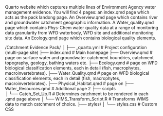 

Quarto website which captures multiple lines of Environment Agency water management evidence.
You will find 4 pages: an index.qmd page which acts as the pack landong page.
An Overview.qmd page which contains river and groundwater catchment geographic information.
A Water_quality.qmd page which contains Phys-Chem water quality data at a range of monitoring data granularity from WFD waterbody, WFD site and additional monitoring site data.
An Ecology.qmd page which contains biological quality elements.



/Catchment Evidence Pack/
│
├── _quarto.yml              # Project configuration (multi-page site)
├── index.qmd                # Main homepage
├── Overview.qmd             # page on surface water and groundwater catchment boundries, catchment topography, geology, bathing waters etc.
├── Ecology.qmd              # page on WFD biological classification elements, each in detail (fish, macrophytes, macroinvertebrates).
├── Water_Quality.qmd                # page on WFD biological classification elements, each in detail (fish, macrophytes, macroinvertebrates).
├── Physical_Habitat.qmd                # page on 
├── Water_Resources.qmd                # Additional page 2
├── scripts                
│   └── Catch_Set_Up.R        # Determines catchment to be rendered in each .qmd page above
│   └── WIMS_Transform_Script.R  # Transforms WIMS data to match catchment of choice.
├── styles/
│   └── styles.css         # Custom CSS

